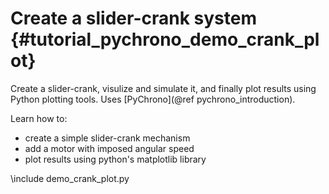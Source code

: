 Create a slider-crank system {#tutorial_pychrono_demo_crank_plot}
==========================

Create a slider-crank, visulize and simulate it, and finally plot results using Python plotting tools.
Uses [PyChrono](@ref pychrono_introduction).

Learn how to:

- create a simple slider-crank mechanism
- add a motor with imposed angular speed
- plot results using python's matplotlib library 
	
	
\include demo_crank_plot.py